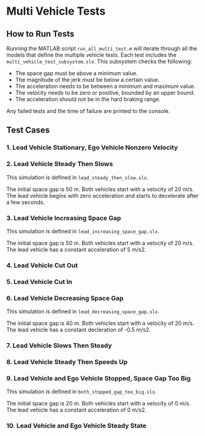# Multi Vehicle Tests

## How to Run Tests

Running the MATLAB script ```run_all_multi_test.m``` will iterate through all the models that define the multiple vehicle tests. Each test includes the ```multi_vehicle_test_subsystem.slx```. This subsystem checks the following:

- The space gap must be above a minimum value.
- The magnitude of the jerk must be below a certain value.
- The acceleration needs to be between a minimum and maximum value.
- The velocity needs to be zero or positive, bounded by an upper bound.
- The acceleration should not be in the hard braking range.

Any failed tests and the time of failure are printed to the console.

## Test Cases

### 1. Lead Vehicle Stationary, Ego Vehicle Nonzero Velocity

### 2. Lead Vehicle Steady Then Slows
This simulation is defined in ```lead_steady_then_slow.slx```.

The initial space gap is 50 m. Both vehicles start with a velocity of 20 m/s. The lead vehicle begins with zero acceleration and starts to decelerate after a few seconds.

### 3. Lead Vehicle Increasing Space Gap
This simulation is defined in ```lead_increasing_space_gap.slx```.

The initial space gap is 50 m. Both vehicles start with a velocity of 20 m/s. The lead vehicle has a constant acceleration of 5 m/s2.

### 4. Lead Vehicle Cut Out

### 5. Lead Vehicle Cut In

### 6. Lead Vehicle Decreasing Space Gap
This simulation is defined in ```lead_decreasing_space_gap.slx```.

The initial space gap is 40 m. Both vehicles start with a velocity of 20 m/s. The lead vehicle has a constant decleration of -0.5 m/s2.

### 7. Lead Vehicle Slows Then Steady

### 8. Lead Vehicle Steady Then Speeds Up

### 9. Lead Vehicle and Ego Vehicle Stopped, Space Gap Too Big
This simulation is defined in ```both_stopped_gap_too_big.slx```.

The initial space gap is 20 m. Both vehicles start with a velocity of 0 m/s. The lead vehicle has a constant acceleration of 0 m/s2.

### 10. Lead Vehicle and Ego Vehicle Steady State